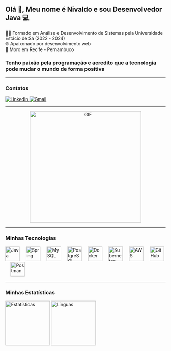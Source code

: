 ## Olá 👋, Meu nome é Nivaldo e sou **Desenvolvedor Java** 💻

👨‍🎓 Formado em Análise e Desenvolvimento de Sistemas pela Universidade Estácio de Sá (2022 - 2024)  
🌐 Apaixonado por desenvolvimento web  
📌 Moro em Recife - Pernambuco

### Tenho paixão pela programação e acredito que a tecnologia pode mudar o mundo de forma positiva

---

### Contatos
<div>
  <a href="https://www.linkedin.com/in/nivaldo-silva-5a8335289" target="_blank">
    <img src="https://img.shields.io/badge/-LinkedIn-%230077B5?style=for-the-badge&logo=linkedin&logoColor=white" alt="LinkedIn" />
  </a>
  <a href="mailto:nivaldosilva.contato@gmail.com">
    <img src="https://img.shields.io/badge/-Gmail-red?style=for-the-badge&logo=gmail&logoColor=white" alt="Gmail" />
  </a>
</div>

---

<p align="center">
  <img src="https://user-images.githubusercontent.com/74038190/212749447-bfb7e725-6987-49d9-ae85-2015e3e7cc41.gif?raw=true" height="350" alt="GIF" />
</p>

---

### Minhas Tecnologias
<div align="left">
  <img src="https://skillicons.dev/icons?i=java" height="45" alt="Java" />
  <img width="12" />
  <img src="https://skillicons.dev/icons?i=spring" height="45" alt="Spring" />
  <img width="12" />
  <img src="https://skillicons.dev/icons?i=mysql" height="45" alt="MySQL" />
  <img width="12" />
  <img src="https://skillicons.dev/icons?i=postgres" height="45" alt="PostgreSQL" />
  <img width="12" />
  <img src="https://skillicons.dev/icons?i=docker" height="45" alt="Docker" />
  <img width="12" />
  <img src="https://skillicons.dev/icons?i=kubernetes" height="45" alt="Kubernetes" />
  <img width="12" />
  <img src="https://skillicons.dev/icons?i=aws" height="45" alt="AWS" />
  <img width="12" />
  <img src="https://skillicons.dev/icons?i=github" height="45" alt="GitHub" />
  <img width="12" />
  <img src="https://skillicons.dev/icons?i=postman" height="45" alt="Postman" />
</div>

---

### Minhas Estatísticas
<div align="left">
  <img src="https://github-readme-stats.vercel.app/api?username=nivaldosilva&hide_title=false&hide_rank=false&show_icons=true&include_all_commits=true&count_private=true&disable_animations=false&theme=gotham&locale=en&hide_border=false&order=1" height="140" alt="Estatísticas" />
  <img src="https://github-readme-stats.vercel.app/api/top-langs?username=nivaldosilva&locale=en&hide_title=false&layout=compact&card_width=320&langs_count=5&theme=gotham&hide_border=true&order=2" height="140" alt="Línguas" />
</div>
